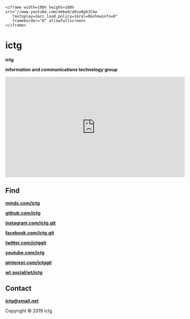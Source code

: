 <link rel="apple-touch-icon" sizes="180x180" href="/apple-touch-icon.png">
<link rel="icon" type="image/png" sizes="32x32" href="/favicon-32x32.png">
<link rel="icon" type="image/png" sizes="16x16" href="/favicon-16x16.png">
<link rel="manifest" href="/site.webmanifest">

    <iframe width=100% height=100% src="//www.youtube.com/embed/a0cw8pOJChw
       ?autoplay=1&cc_load_policy=1&rel=0&showinfo=0"
       frameborder="0" allowfullscreen>
    </iframe>

# ictg
**ictg**

**information and communications technology group**

<iframe width="560" height="315" src="https://www.youtube.com/embed/a0cw8pOJChw?autoplay=1" frameborder="0" allow="accelerometer; autoplay; encrypted-media; gyroscope; picture-in-picture" allowfullscreen></iframe>

## Find
<strong><a href="https://minds.com/ictg" target="_blank">minds.com/ictg</a></strong>

<strong><a href="https://github.com/ictg" target="_blank">github.com/ictg</a></strong>

<strong><a href="https://www.instagram.com/ictg.git/" target="_blank">instagram.com/ictg.git</a></strong>

<strong><a href="https://www.facebook.com/ictg.git" target="_blank">facebook.com/ictg.git</a></strong>

<strong><a href="https://twitter.com/ictg_git" target="_blank">twitter.com/ictggit</a></strong>

<strong><a href="https://www.youtube.com/channel/UCKuXZEEBLOb7ZPamwVYj_6A" target="_blank">youtube.com/ictg</a></strong>

<strong><a href="https://pinterest.com/ictggit" target="_blank">pinterest.com/ictggit</a></strong>

<strong><a href="https://wt.social/wt/ictg" target="_blank">wt.social/wt/ictg</a></strong>

## Contact
**ictg@xmail.net**

Copyright © 2019 ictg
